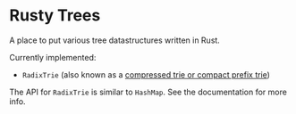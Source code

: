 Rusty Trees
====

A place to put various tree datastructures written in Rust. 

Currently implemented: 
- `RadixTrie` (also known as a [compressed trie or compact prefix trie](https://en.wikipedia.org/wiki/Radix_tree))


The API for `RadixTrie` is similar to `HashMap`. See the documentation for more info.